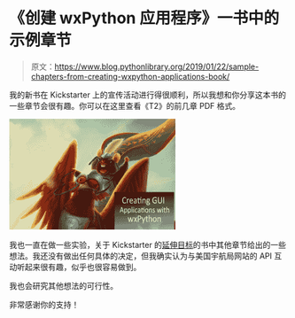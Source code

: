 # 《创建 wxPython 应用程序》一书中的示例章节

> 原文：<https://www.blog.pythonlibrary.org/2019/01/22/sample-chapters-from-creating-wxpython-applications-book/>

我的新书在 Kickstarter 上的宣传活动进行得很顺利，所以我想和你分享这本书的一些章节会很有趣。你可以在这里查看《T2》的前几章 PDF 格式。

[![](img/ff4cacf4d5b336d08775e038c4916b7c.png)](https://www.kickstarter.com/projects/34257246/create-gui-applications-with-python-wxpython)

我也一直在做一些实验，关于 Kickstarter 的[延伸目标](https://www.kickstarter.com/projects/34257246/create-gui-applications-with-python-wxpython/posts/2388960)的书中其他章节给出的一些想法。我还没有做出任何具体的决定，但我确实认为与美国宇航局网站的 API 互动听起来很有趣，似乎也很容易做到。

我也会研究其他想法的可行性。

非常感谢你的支持！